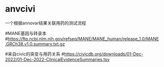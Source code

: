 # anvcivi
一个根据annovar结果关联用药的测试流程

#MANE基因与转录本
#https://ftp.ncbi.nlm.nih.gov/refseq/MANE/MANE_human/release_1.0/MANE.GRCh38.v1.0.summary.txt.gz

#来自civic的突变与用药关系
#https://civicdb.org/downloads/01-Dec-2022/01-Dec-2022-ClinicalEvidenceSummaries.tsv

